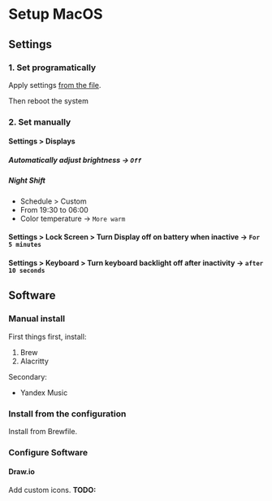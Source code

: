 # Setup MacOS

## Settings

### 1. Set programatically

Apply settings [from the file](./my-default-settings.bash).

Then reboot the system

### 2. Set manually

#### Settings > Displays

##### Automatically adjust brightness -> `Off`

##### Night Shift

- Schedule > Custom
- From 19:30 to 06:00
- Color temperature -> `More warm`

#### Settings > Lock Screen > Turn Display off on battery when inactive -> `For 5 minutes`

#### Settings > Keyboard > Turn keyboard backlight off after inactivity -> `after 10 seconds`

## Software

### Manual install

First things first, install:
1. Brew
2. Alacritty

Secondary:
- Yandex Music

### Install from the configuration

Install from Brewfile.

### Configure Software

#### Draw.io

Add custom icons.
**TODO:**
